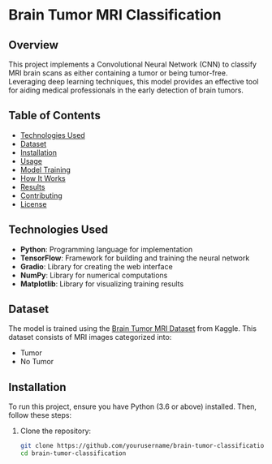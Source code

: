 # Brain Tumor MRI Classification

## Overview
This project implements a Convolutional Neural Network (CNN) to classify MRI brain scans as either containing a tumor or being tumor-free. Leveraging deep learning techniques, this model provides an effective tool for aiding medical professionals in the early detection of brain tumors.

## Table of Contents
- [Technologies Used](#technologies-used)
- [Dataset](#dataset)
- [Installation](#installation)
- [Usage](#usage)
- [Model Training](#model-training)
- [How It Works](#how-it-works)
- [Results](#results)
- [Contributing](#contributing)
- [License](#license)

## Technologies Used
- **Python**: Programming language for implementation
- **TensorFlow**: Framework for building and training the neural network
- **Gradio**: Library for creating the web interface
- **NumPy**: Library for numerical computations
- **Matplotlib**: Library for visualizing training results

## Dataset
The model is trained using the [Brain Tumor MRI Dataset](https://www.kaggle.com/masoudnickparvar/brain-tumor-mri-dataset) from Kaggle. This dataset consists of MRI images categorized into:
- Tumor
- No Tumor


## Installation
To run this project, ensure you have Python (3.6 or above) installed. Then, follow these steps:

1. Clone the repository:
   ```bash
   git clone https://github.com/yourusername/brain-tumor-classification.git
   cd brain-tumor-classification

